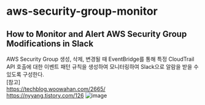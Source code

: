 # aws-security-group-monitor
## How to Monitor and Alert AWS Security Group Modifications in Slack
AWS Security Group 생성, 삭제, 변경될 때  EventBridge를 통해 특정 CloudTrail API 호출에 대한 이벤트 패턴 규칙을 생성하여 모니터링하여 Slack으로 알람을 받을 수 있도록 구성한다.  
[참고]  
https://techblog.woowahan.com/2665/  
https://nyyang.tistory.com/126
![image](https://user-images.githubusercontent.com/43128571/174537673-af8366d2-b4e1-4704-94fe-63f2d7583acb.png)
